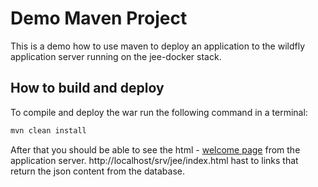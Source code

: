 Demo Maven Project
===

This is a demo how to use maven to deploy an application to the wildfly application server
running on the jee-docker stack. 

How to build and deploy
---

To compile and deploy the war run the following command in a terminal:
```bash
mvn clean install
```

After that you should be able to see the html - [welcome page](http://localhost/srv/jee/index.html) from the application server. http://localhost/srv/jee/index.html hast to links that return the json content from the database.
